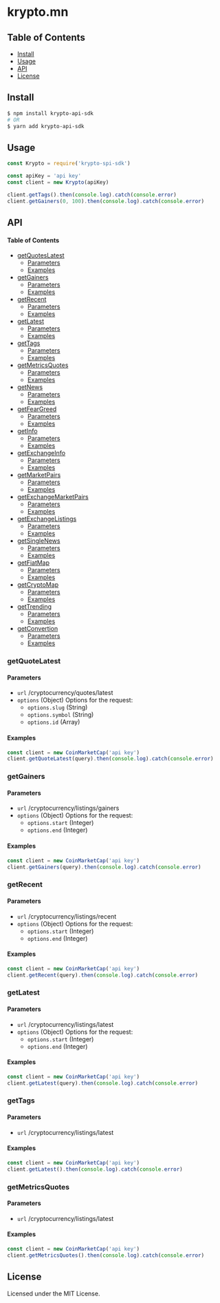 # krypto.mn

## Table of Contents

-   [Install](#install)
-   [Usage](#usage)
-   [API](#api)
-   [License](#license)

## Install

```sh
$ npm install krypto-api-sdk
# OR
$ yarn add krypto-api-sdk
```

## Usage

```js
const Krypto = require('krypto-spi-sdk')

const apiKey = 'api key'
const client = new Krypto(apiKey)

client.getTags().then(console.log).catch(console.error)
client.getGainers(0, 100).then(console.log).catch(console.error)
```

## API

<!-- Generated by documentation.js. Update this documentation by updating the source code. -->

#### Table of Contents

-   [getQuotesLatest](#getQuoteLatest)
    -   [Parameters](#parameters-1)
    -   [Examples](#examples-1)
-   [getGainers](#getGainers)
    -   [Parameters](#parameters-2)
    -   [Examples](#examples-2)
-   [getRecent](#getRecent)
    -   [Parameters](#parameters-3)
    -   [Examples](#examples-3)
-   [getLatest](#getLatest)
    -   [Parameters](#parameters-4)
    -   [Examples](#examples-4)
-   [getTags](#getTags)
    -   [Parameters](#parameters-5)
    -   [Examples](#examples-5)
-   [getMetricsQuotes](#getMetricsQuotes)
    -   [Parameters](#parameters-6)
    -   [Examples](#examples-6)
-   [getNews](#getNews)
    -   [Parameters](#parameters-7)
    -   [Examples](#examples-7)
-   [getFearGreed](#getFearGreed)
    -   [Parameters](#parameters-8)
    -   [Examples](#examples-8)
-   [getInfo](#getInfo)
    -   [Parameters](#parameters-9)
    -   [Examples](#examples-9)
-   [getExchangeInfo](#getExchangeInfo)
    -   [Parameters](#parameters-10)
    -   [Examples](#examples-10)
-   [getMarketPairs](#getMarketPairs)
    -   [Parameters](#parameters-11)
    -   [Examples](#examples-11)
-   [getExchangeMarketPairs](#getExchangeMarketPairs)
    -   [Parameters](#parameters-12)
    -   [Examples](#examples-12)
-   [getExchangeListings](#getExchangeListings)
    -   [Parameters](#parameters-13)
    -   [Examples](#examples-13)
-   [getSingleNews](#getSingleNews)
    -   [Parameters](#parameters-14)
    -   [Examples](#examples-14)
-   [getFiatMap](#getFiatMap)
    -   [Parameters](#parameters-15)
    -   [Examples](#examples-15)
-   [getCryptoMap](#getCryptoMap)
    -   [Parameters](#parameters-16)
    -   [Examples](#examples-16)
-   [getTrending](#getTrending)
    -   [Parameters](#parameters-17)
    -   [Examples](#examples-17)
-   [getConvertion](#getConvertion)
    -   [Parameters](#parameters-18)
    -   [Examples](#examples-18)


### getQuoteLatest


#### Parameters

-   `url`   /cryptocurrency/quotes/latest
-   `options` (Object) Options for the request:
    -   `options.slug` (String)
    -   `options.symbol` (String)
    -   `options.id` (Array<Integer>)

#### Examples

```javascript
const client = new CoinMarketCap('api key')
client.getQuoteLatest(query).then(console.log).catch(console.error)
```

### getGainers


#### Parameters

-   `url`   /cryptocurrency/listings/gainers
-   `options` (Object) Options for the request:
    -   `options.start` (Integer)
    -   `options.end` (Integer)

#### Examples

```javascript
const client = new CoinMarketCap('api key')
client.getGainers(query).then(console.log).catch(console.error)
```
    
### getRecent


#### Parameters

-   `url`   /cryptocurrency/listings/recent
-   `options` (Object) Options for the request:
    -   `options.start` (Integer)
    -   `options.end` (Integer)

#### Examples

```javascript
const client = new CoinMarketCap('api key')
client.getRecent(query).then(console.log).catch(console.error)
```
    
### getLatest


#### Parameters

-   `url`   /cryptocurrency/listings/latest
-   `options` (Object) Options for the request:
    -   `options.start` (Integer)
    -   `options.end` (Integer)

#### Examples

```javascript
const client = new CoinMarketCap('api key')
client.getLatest(query).then(console.log).catch(console.error)
```
    
### getTags


#### Parameters

-   `url`   /cryptocurrency/listings/latest

#### Examples

```javascript
const client = new CoinMarketCap('api key')
client.getLatest().then(console.log).catch(console.error)
```
    
### getMetricsQuotes


#### Parameters

-   `url`   /cryptocurrency/listings/latest

#### Examples

```javascript
const client = new CoinMarketCap('api key')
client.getMetricsQuotes().then(console.log).catch(console.error)
```
    
    
## License

Licensed under the MIT License.
